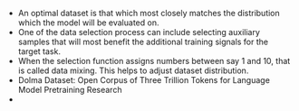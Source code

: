 * An optimal dataset is that which most closely matches the distribution which the model will be evaluated on.
* One of the data selection process can include selecting auxiliary samples that will most benefit the additional training signals for the target task.
* When the selection function assigns numbers between say 1 and 10, that is called data mixing. This helps to adjust dataset distribution.
* Dolma Dataset: Open Corpus of Three Trillion Tokens for Language Model Pretraining Research
* 

